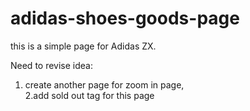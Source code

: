 # adidas-shoes-goods-page
this is a simple page for Adidas ZX.

Need to revise idea:
1. create another page for zoom in page,\
2.add sold out tag for this page
